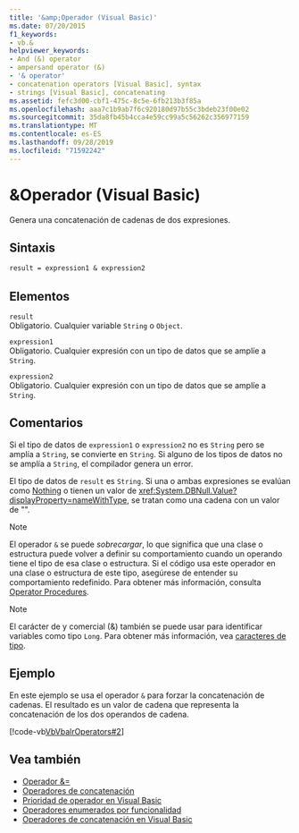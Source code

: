 ```yaml
---
title: '&amp;Operador (Visual Basic)'
ms.date: 07/20/2015
f1_keywords:
- vb.&
helpviewer_keywords:
- And (&) operator
- ampersand operator (&)
- '& operator'
- concatenation operators [Visual Basic], syntax
- strings [Visual Basic], concatenating
ms.assetid: fefc3d00-cbf1-475c-8c5e-6fb213b3f85a
ms.openlocfilehash: aaa7c1b9ab7f6c920180d97b55c3bdeb23f00e02
ms.sourcegitcommit: 35da8fb45b4cca4e59cc99a5c56262c356977159
ms.translationtype: MT
ms.contentlocale: es-ES
ms.lasthandoff: 09/28/2019
ms.locfileid: "71592242"
---
```

# <a name="amp-operator-visual-basic"></a>&amp;Operador (Visual Basic)
Genera una concatenación de cadenas de dos expresiones.  
  
## <a name="syntax"></a>Sintaxis  
  
```vb  
result = expression1 & expression2  
```  
  
## <a name="parts"></a>Elementos  
 `result`  
 Obligatorio. Cualquier variable `String` o `Object`.  
  
 `expression1`  
 Obligatorio. Cualquier expresión con un tipo de datos que se amplíe a `String`.  
  
 `expression2`  
 Obligatorio. Cualquier expresión con un tipo de datos que se amplíe a `String`.  
  
## <a name="remarks"></a>Comentarios  
 Si el tipo de datos de `expression1` o `expression2` no es `String` pero se amplía a `String`, se convierte en `String`. Si alguno de los tipos de datos no se amplía a `String`, el compilador genera un error.  
  
 El tipo de datos de `result` es `String`. Si una o ambas expresiones se evalúan como [Nothing](../../../visual-basic/language-reference/nothing.md) o tienen un valor de <xref:System.DBNull.Value?displayProperty=nameWithType>, se tratan como una cadena con un valor de "".  
  
> [!NOTE]
> El operador `&` se puede *sobrecargar*, lo que significa que una clase o estructura puede volver a definir su comportamiento cuando un operando tiene el tipo de esa clase o estructura. Si el código usa este operador en una clase o estructura de este tipo, asegúrese de entender su comportamiento redefinido. Para obtener más información, consulta [Operator Procedures](../../../visual-basic/programming-guide/language-features/procedures/operator-procedures.md).  
  
> [!NOTE]
> El carácter de y comercial (&) también se puede usar para identificar variables como tipo `Long`. Para obtener más información, vea [caracteres de tipo](../../../visual-basic/programming-guide/language-features/data-types/type-characters.md).  
  
## <a name="example"></a>Ejemplo  
 En este ejemplo se usa el operador `&` para forzar la concatenación de cadenas. El resultado es un valor de cadena que representa la concatenación de los dos operandos de cadena.  
  
 [!code-vb[VbVbalrOperators#2](~/samples/snippets/visualbasic/VS_Snippets_VBCSharp/VbVbalrOperators/VB/Class1.vb#2)]  
  
## <a name="see-also"></a>Vea también

- [Operador &=](../../../visual-basic/language-reference/operators/and-assignment-operator.md)
- [Operadores de concatenación](../../../visual-basic/language-reference/operators/concatenation-operators.md)
- [Prioridad de operador en Visual Basic](../../../visual-basic/language-reference/operators/operator-precedence.md)
- [Operadores enumerados por funcionalidad](../../../visual-basic/language-reference/operators/operators-listed-by-functionality.md)
- [Operadores de concatenación en Visual Basic](../../../visual-basic/programming-guide/language-features/operators-and-expressions/concatenation-operators.md)

